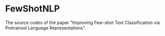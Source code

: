 # FewShotNLP
The source codes of the paper "Improving Few-shot Text Classification via Pretrained Language Representations".
